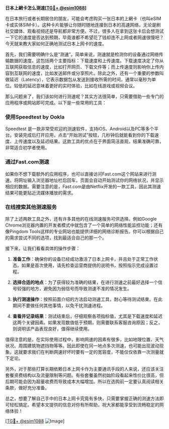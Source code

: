 **日本上網卡怎么测速[[TG💪+ @esim1088](https://t.me/s/esim1088)]**

在日本旅行或者长期居住的朋友，可能会考虑购买一张日本的上網卡（也叫eSIM卡或实体SIM卡）。这种卡片能够让你随时随地连接到日本的高速网络，无论是刷社交媒体、观看视频还是导航都非常方便。不过，很多人在拿到这张卡后会想测试一下它的速度是否达到预期，毕竟谁都不希望花了钱却连不上网或者网速很慢吧？今天就来教大家如何正确地测试日本上网卡的速度。

首先，我们需要明确什么是“测速”。简单来说，测速就是检测你的设备通过网络传输数据的速度。这包括两个主要指标：下载速度和上传速度。下载速度决定了你从互联网获取信息的速度，比如打开网页、下载文件等；而上传速度则影响你上传内容到互联网的速度，比如发送邮件或分享照片。除此之外，还有一个重要的参数叫做延迟（Latency），它表示数据包从发送到接收所需的时间，通常以毫秒为单位。较低的延迟意味着更好的实时体验，比如在线游戏或视频会议。

那么问题来了，我们该如何进行测速呢？其实方法很简单，只需要借助一些专门的应用程序或网站即可完成。以下是一些常用的工具：

### 使用Speedtest by Ookla

Speedtest 是一款非常受欢迎的测速软件，支持iOS、Android以及PC等多个平台。安装完成后打开应用，点击“开始测试”按钮，几秒钟后就能看到你的下载速度、上传速度以及延迟结果。这款工具的优点在于界面简洁直观，结果准确可靠，非常适合初学者使用。

### 通过Fast.com测速

如果你不想下载额外的应用程序，也可以直接访问Fast.com这个网站来进行测速。将网址输入浏览器地址栏后回车，页面会自动开始测试你的网络状况，并显示相应的数据。需要注意的是，Fast.com是由Netflix开发的一款工具，因此其测速结果可能更贴近流媒体播放的需求。

### 在线搜索其他测速服务

除了上述两款工具之外，还有许多其他的在线测速服务可供选择。例如Google Chrome浏览器内置的开发者模式中就包含了一个简单的网络性能监控功能；还有像Pingdom Tools这样的专业网站也能提供详细的网络诊断报告。你可以根据自己的需求尝试不同的选项，找到最适合自己的那一个。

接下来，让我们看看具体的操作步骤：

1. **准备工作**：确保你的设备已经成功激活了日本上网卡，并且处于正常工作状态。如果是首次使用，请先检查运营商提供的说明书，按照指示完成设置过程。
   
2. **选择合适的地点**：为了获得较为准确的结果，在进行测速之前最好选择一个信号较强的地方，避免因为弱信号而导致测速不准的情况发生。

3. **执行测速操作**：按照前面介绍的方法启动测速工具，耐心等待测试结束。在此期间不要做任何其他事情，以免干扰测速进程。

4. **查看并记录结果**：测试结束后，仔细观察各项指标值，尤其是下载速度和延迟这两个关键因素。如果发现数值低于预期，则需要联系客服咨询原因；反之，则说明该产品表现良好，值得继续使用。

值得注意的是，在实际使用过程中，影响网速的因素有很多，比如地理位置、天气状况、周围建筑物遮挡物等等。因此即使在同一地点多次测速，也可能出现波动现象。这就要求我们在判断网速好坏时要有一定的宽容度，不能仅仅依靠一次测量就下定论。

另外，对于那些打算长期依赖日本上网卡作为主要通讯手段的人来说，还应该关注套餐资费结构以及流量限制等问题。有些套餐虽然初始阶段看起来性价比很高，但后期可能会因为超量收费而导致成本大幅增加。所以在选购前一定要认真阅读相关条款，做好充分准备。

总之，想要了解自己手中的日本上网卡究竟有多快，只需要掌握正确的测速方法即可轻松搞定。希望本文提供的信息对你有所帮助，祝大家都能享受到流畅稳定的网络体验！

[[TG💪+ @esim1088](https://t.me/s/esim1088) ![Image](https://i.postimg.cc/4NQfJmqS/Snipaste-2025-05-13-00-14-12.png)]